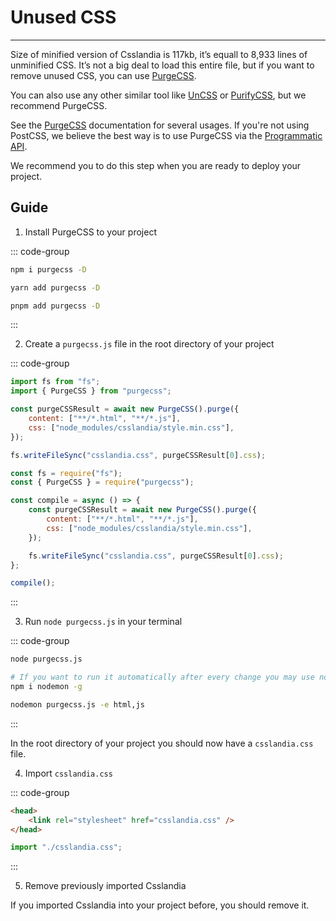 # Unused CSS

---

Size of minified version of Csslandia is 117kb, it’s equall to 8,933 lines of unminified CSS. It’s not a big deal to load this entire file, but if you want to remove unused CSS, you can use [PurgeCSS](https://purgecss.com/).

You can also use any other similar tool like [UnCSS](https://www.npmjs.com/package/uncss) or [PurifyCSS](https://www.npmjs.com/package/purify-css), but we recommend PurgeCSS.

See the [PurgeCSS](https://purgecss.com/getting-started.html) documentation for several usages. If you're not using PostCSS, we believe the best way is to use PurgeCSS via the [Programmatic API](https://purgecss.com/api.html).

We recommend you to do this step when you are ready to deploy your project.

## Guide

1. Install PurgeCSS to your project

::: code-group

```sh [npm]
npm i purgecss -D
```

```sh [Yarn]
yarn add purgecss -D
```

```sh [pnpm]
pnpm add purgecss -D
```

:::

2. Create a `purgecss.js` file in the root directory of your project

::: code-group

```js [Module JS]
import fs from "fs";
import { PurgeCSS } from "purgecss";

const purgeCSSResult = await new PurgeCSS().purge({
    content: ["**/*.html", "**/*.js"],
    css: ["node_modules/csslandia/style.min.css"],
});

fs.writeFileSync("csslandia.css", purgeCSSResult[0].css);
```

```js [Common JS]
const fs = require("fs");
const { PurgeCSS } = require("purgecss");

const compile = async () => {
    const purgeCSSResult = await new PurgeCSS().purge({
        content: ["**/*.html", "**/*.js"],
        css: ["node_modules/csslandia/style.min.css"],
    });

    fs.writeFileSync("csslandia.css", purgeCSSResult[0].css);
};

compile();
```

:::

3. Run `node purgecss.js` in your terminal

::: code-group

```sh [node]
node purgecss.js
```

```sh [nodemon]
# If you want to run it automatically after every change you may use nodemon
npm i nodemon -g

nodemon purgecss.js -e html,js
```

:::

In the root directory of your project you should now have a `csslandia.css` file.

4. Import `csslandia.css`

::: code-group

```html [HTML]
<head>
    <link rel="stylesheet" href="csslandia.css" />
</head>
```

```js [JS]
import "./csslandia.css";
```

:::

5. Remove previously imported Csslandia

If you imported Csslandia into your project before, you should remove it.

